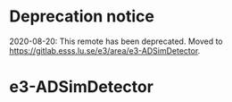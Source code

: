 # Deprecation notice

2020-08-20: This remote has been deprecated. Moved to https://gitlab.esss.lu.se/e3/area/e3-ADSimDetector.

# e3-ADSimDetector
